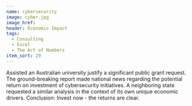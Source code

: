 ```yaml
---
name: cybersecurity
image: cyber.jpg
image_href: 
header: Economic Impact
tags:
  - Consulting
  - Excel
  - The Art of Numbers
item_sort: 29
---
```

Assisted an Australian university justify a significant public grant request. The ground-breaking report made national news regarding the potential return on investment of cybersecurity initiatives. A neighboring state requested a similar analysis in the context of its own unique economic drivers. Conclusion: Invest now - the returns are clear.
